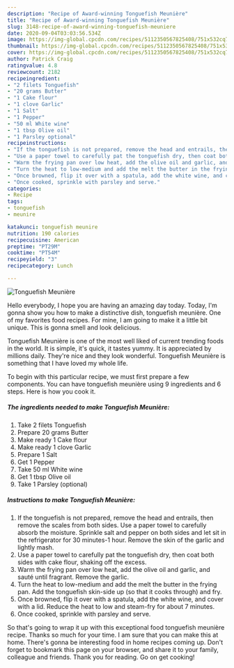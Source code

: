 ```yaml
---
description: "Recipe of Award-winning Tonguefish Meunière"
title: "Recipe of Award-winning Tonguefish Meunière"
slug: 3148-recipe-of-award-winning-tonguefish-meuniere
date: 2020-09-04T03:03:56.534Z
image: https://img-global.cpcdn.com/recipes/5112350567825408/751x532cq70/tonguefish-meuniere-recipe-main-photo.jpg
thumbnail: https://img-global.cpcdn.com/recipes/5112350567825408/751x532cq70/tonguefish-meuniere-recipe-main-photo.jpg
cover: https://img-global.cpcdn.com/recipes/5112350567825408/751x532cq70/tonguefish-meuniere-recipe-main-photo.jpg
author: Patrick Craig
ratingvalue: 4.8
reviewcount: 2182
recipeingredient:
- "2 filets Tonguefish"
- "20 grams Butter"
- "1 Cake flour"
- "1 clove Garlic"
- "1 Salt"
- "1 Pepper"
- "50 ml White wine"
- "1 tbsp Olive oil"
- "1 Parsley optional"
recipeinstructions:
- "If the tonguefish is not prepared, remove the head and entrails, then remove the scales from both sides. Use a paper towel to carefully absorb the moisture. Sprinkle salt and pepper on both sides and let sit in the refrigerator for 30 minutes-1 hour. Remove the skin of the garlic and lightly mash."
- "Use a paper towel to carefully pat the tonguefish dry, then coat both sides with cake flour, shaking off the excess."
- "Warm the frying pan over low heat, add the olive oil and garlic, and sauté until fragrant. Remove the garlic."
- "Turn the heat to low-medium and add the melt the butter in the frying pan. Add the tonguefish skin-side up (so that it cooks through) and fry."
- "Once browned, flip it over with a spatula, add the white wine, and cover with a lid. Reduce the heat to low and steam-fry for about 7 minutes."
- "Once cooked, sprinkle with parsley and serve."
categories:
- Recipe
tags:
- tonguefish
- meunire

katakunci: tonguefish meunire 
nutrition: 190 calories
recipecuisine: American
preptime: "PT29M"
cooktime: "PT54M"
recipeyield: "3"
recipecategory: Lunch

---
```



![Tonguefish Meunière](https://img-global.cpcdn.com/recipes/5112350567825408/751x532cq70/tonguefish-meuniere-recipe-main-photo.jpg)

Hello everybody, I hope you are having an amazing day today. Today, I'm gonna show you how to make a distinctive dish, tonguefish meunière. One of my favorites food recipes. For mine, I am going to make it a little bit unique. This is gonna smell and look delicious.



Tonguefish Meunière is one of the most well liked of current trending foods in the world. It is simple, it's quick, it tastes yummy. It is appreciated by millions daily. They're nice and they look wonderful. Tonguefish Meunière is something that I have loved my whole life.


To begin with this particular recipe, we must first prepare a few components. You can have tonguefish meunière using 9 ingredients and 6 steps. Here is how you cook it.

<!--inarticleads1-->

##### The ingredients needed to make Tonguefish Meunière:

1. Take 2 filets Tonguefish
1. Prepare 20 grams Butter
1. Make ready 1 Cake flour
1. Make ready 1 clove Garlic
1. Prepare 1 Salt
1. Get 1 Pepper
1. Take 50 ml White wine
1. Get 1 tbsp Olive oil
1. Take 1 Parsley (optional)




<!--inarticleads2-->

##### Instructions to make Tonguefish Meunière:

1. If the tonguefish is not prepared, remove the head and entrails, then remove the scales from both sides. Use a paper towel to carefully absorb the moisture. Sprinkle salt and pepper on both sides and let sit in the refrigerator for 30 minutes-1 hour. Remove the skin of the garlic and lightly mash.
1. Use a paper towel to carefully pat the tonguefish dry, then coat both sides with cake flour, shaking off the excess.
1. Warm the frying pan over low heat, add the olive oil and garlic, and sauté until fragrant. Remove the garlic.
1. Turn the heat to low-medium and add the melt the butter in the frying pan. Add the tonguefish skin-side up (so that it cooks through) and fry.
1. Once browned, flip it over with a spatula, add the white wine, and cover with a lid. Reduce the heat to low and steam-fry for about 7 minutes.
1. Once cooked, sprinkle with parsley and serve.




So that's going to wrap it up with this exceptional food tonguefish meunière recipe. Thanks so much for your time. I am sure that you can make this at home. There's gonna be interesting food in home recipes coming up. Don't forget to bookmark this page on your browser, and share it to your family, colleague and friends. Thank you for reading. Go on get cooking!
